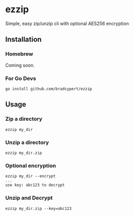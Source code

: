 # ezzip
Simple, easy zip/unzip cli with optional AES256 encryption

## Installation
### Homebrew
Coming soon.

### For Go Devs
```
go install github.com/bradcypert/ezzip
```

## Usage

### Zip a directory
```
ezzip my_dir
```

### Unzip a directory

```
ezzip my_dir.zip
```

### Optional encryption
```
ezzip my_dir --encrypt
...
use key: abc123 to decrypt
```

### Unzip and Decrypt
```
ezzip my_dir.zip --key=abc123
```

